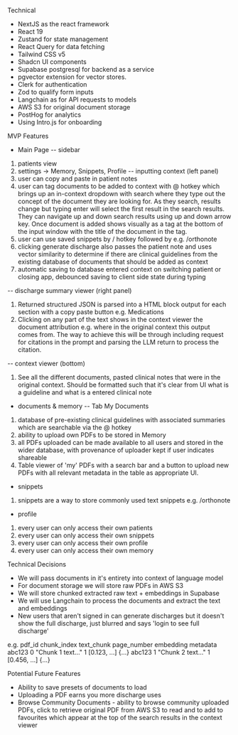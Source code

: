 Technical
- NextJS as the react framework
- React 19
- Zustand for state management
- React Query for data fetching
- Tailwind CSS v5
- Shadcn UI components
- Supabase postgresql for backend as a service
- pgvector extension for vector stores.
- Clerk for authentication
- Zod to qualify form inputs
- Langchain as for API requests to models
- AWS S3 for original document storage
- PostHog for analytics
- Using Intro.js for onboarding

MVP Features
- Main Page
-- sidebar
1. patients view
2. settings -> Memory, Snippets, Profile
-- inputting context (left panel)
1. user can copy and paste in patient notes
2. user can tag documents to be added to context with @ hotkey which brings up an in-context dropdown with search where they type out the concept of the document they are looking for. As they search, results change but typing enter will select the first result in the search results. They can navigate up and down search results using up and down arrow key. Once document is added shows visually as a tag at the bottom of the input window with the title of the document in the tag.
3. user can use saved snippets by / hotkey followed by e.g. /orthonote
4. clicking generate discharge also passes the patient note and uses vector similarity to determine if there are clinical guidelines from the existing database of documents that should be added as context
5. automatic saving to database entered context on switching patient or closing app, debounced saving to client side state during typing

-- discharge summary viewer (right panel)
1. Returned structured JSON is parsed into a HTML block output for each section with a copy paste button e.g. Medications
2. Clicking on any part of the text shows in the context viewer the document attribution e.g. where in the original context this output comes from. The way to achieve this will be through including request for citations in the prompt and parsing the LLM return to process the citation.

-- context viewer (bottom)
1. See all the different documents, pasted clinical notes that were in the original context. Should be formatted such that it's clear from UI what is a guideline and what is a entered clinical note

- documents & memory
-- Tab My Documents
1. database of pre-existing clinical guidelines with associated summaries which are searchable via the @ hotkey
2. ability to upload own PDFs to be stored in Memory
3. all PDFs uploaded can be made available to all users and stored in the wider database, with provenance of uploader kept if user indicates shareable
4. Table viewer of 'my' PDFs with a search bar and a button to upload new PDFs with all relevant metadata in the table as appropriate UI.

- snippets
1. snippets are a way to store commonly used text snippets e.g. /orthonote

- profile
1. every user can only access their own patients
2. every user can only access their own snippets
3. every user can only access their own profile
4. every user can only access their own memory

Technical Decisions
- We will pass documents in it's entirety into context of language model
- For document storage we will store raw PDFs in AWS S3
- We will store chunked extracted raw text + embeddings in Supabase
- We will use Langchain to process the documents and extract the text and embeddings
- New users that aren't signed in can generate discharges but it doesn't show the full discharge, just blurred and says 'login to see full discharge'

e.g.
pdf_id chunk_index text_chunk page_number embedding metadata
abc123 0 "Chunk 1 text…" 1 [0.123, …] {...}
abc123 1 "Chunk 2 text…" 1 [0.456, …] {...}

Potential Future Features
- Ability to save presets of documents to load
- Uploading a PDF earns you more discharge uses
- Browse Community Documents - ability to browse community uploaded PDFs, click to retrieve original PDF from AWS S3 to read and to add to favourites which appear at the top of the search results in the context viewer
